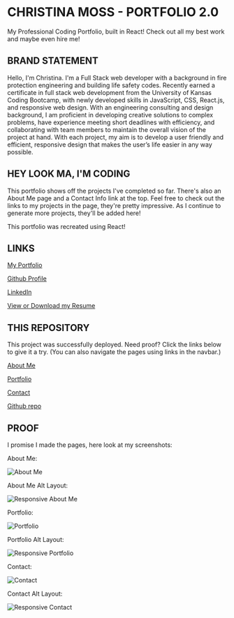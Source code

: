 # CHRISTINA MOSS - PORTFOLIO 2.0

My Professional Coding Portfolio, built in React! Check out all my best work and maybe even hire me!

## BRAND STATEMENT

Hello, I'm Christina. I'm a Full Stack web developer with a background in fire protection engineering and building life safety codes. Recently earned a certificate in full stack web development from the University of Kansas Coding Bootcamp, with newly developed skills in JavaScript, CSS, React.js, and responsive web design. With an engineering consulting and design background, I am proficient in developing creative solutions to complex problems, have experience meeting short deadlines with efficiency, and collaborating with team members to maintain the overall vision of the project at hand. With each project, my aim is to develop a user friendly and efficient, responsive design that makes the user’s life easier in any way possible.

## HEY LOOK MA, I'M CODING

This portfolio shows off the projects I've completed so far. There's also an About Me page and a Contact Info link at the top. Feel free to check out the links to my projects in the page, they're pretty impressive. As I continue to generate more projects, they'll be added here!

This portfolio was recreated using React! 

## LINKS

[My Portfolio](https://cmoss703.github.io/portfolio-2/#/portfolio.html)

[Github Profile](https://github.com/cmoss703)

[LinkedIn](https://www.linkedin.com/in/christina-moss-eit-86614092/)

[View or Download my Resume](https://drive.google.com/file/d/1xeC8TDVQev_SFY1KB1f2LtECM-yVNPpM/view?usp=sharing)

## THIS REPOSITORY

This project was successfully deployed. Need proof? Click the links below to give it a try. (You can also navigate the pages using links in the navbar.)

[About Me](https://cmoss703.github.io/portfolio-2/)

[Portfolio](https://cmoss703.github.io/portfolio-2/#/portfolio)

[Contact](https://cmoss703.github.io/portfolio/#/contact)

[Github repo](https://github.com/cmoss703/portfolio-2)

## PROOF

I promise I made the pages, here look at my screenshots:

About Me:

![About Me](public/assets/images/about-me.png)

About Me Alt Layout:

![Responsive About Me](public/assets/images/resp-about.png)

Portfolio:

![Portfolio](public/assets/images/portfolio.png)

Portfolio Alt Layout:

![Responsive Portfolio](public/assets/images/resp-portfolio.png)

Contact:

![Contact](public/assets/images/contact.png)

Contact Alt Layout:

![Responsive Contact](public/assets/images/resp-contact.png)
